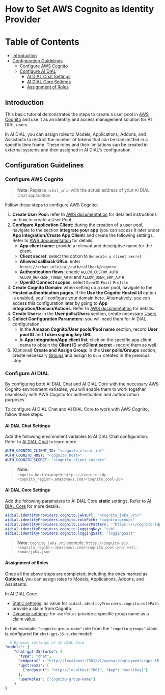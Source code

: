 
<!-- omit from toc -->
# How to Set AWS Cognito as Identity Provider

<div class="docusaurus-ignore">

<!-- omit from toc -->
# Table of Contents

- [Introduction](#introduction)
- [Configuration Guidelines](#configuration-guidelines)
  - [Configure AWS Cognito](#configure-aws-cognito)
  - [Configure AI DIAL](#configure-ai-dial)
    - [AI DIAL Chat Settings](#ai-dial-chat-settings)
    - [AI DIAL Core Settings](#ai-dial-core-settings)
    - [Assignment of Roles](#assignment-of-roles)
  
</div>

## Introduction

This basic tutorial demonstrates the steps to create a user pool in [AWS Cognito](https://docs.aws.amazon.com/cognito/latest/developerguide/cognito-user-identity-pools.html) and use it as an identity and access management solution for AI DIAL users.

In AI DIAL, you can assign roles to Models, Applications, Addons, and Assistants to restrict the number of tokens that can be transmitted in a specific time frame. These roles and their limitations can be created in external systems and then assigned in AI DIAL's configuration.

## Configuration Guidelines

### Configure AWS Cognito

> **Note:**
> Replace `<chat_url>` with the actual address of your AI DIAL Chat application.

Follow these steps to configure AWS Cognito:

1. **Create User Pool:** refer to [AWS documentation](https://docs.aws.amazon.com/cognito/latest/developerguide/tutorial-create-user-pool.html) for detailed instructions on how to create a User Pool.
1. **Configure Application Client:** during the creation of a user pool, navigate to the section **Integrate your app** (you can access it later under **App Integration/Create App Client**) and create the following settings. Refer to [AWS documentation](https://docs.aws.amazon.com/cognito/latest/developerguide/user-pool-settings-client-apps.html) for details.
    - **App client name**: provide a relevant and descriptive name for the client.
    - **Client secret**: select the option to `Generate a client secret`
    - **Allowed callback URLs**: enter `https://<chat_url>/api/auth/callback/cognito`
    - **Authentication flows**: enable `ALLOW_CUSTOM_AUTH` `ALLOW_REFRESH_TOKEN_AUTH` and `ALLOW_USER_SRP_AUTH`.
    - **OpenID Connect scopes**: select `OpenID` `Email` `Profile`
1. **Create Cognito Domain:** when setting up a user pool, navigate to the **Hosted authentication pages**. If the **Use the Cognito Hosted UI** option is enabled, you'll configure your domain here. Alternatively, you can access this configuration later by going to **App Integration/Domain/Actions**. Refer to [AWS documentation](https://docs.aws.amazon.com/cognito/latest/developerguide/cognito-userpools-server-contract-reference.html) for details.
1. **Create Users:** in the **User polls/Users** section, create necessary [Users](https://docs.aws.amazon.com/cognito/latest/developerguide/how-to-create-user-accounts.html#creating-a-new-user-using-the-console).
1.  **Collect Configuration Parameters:** you will need them for AI DIAL configuration.
    - In the **Amazon Cognito/User pools/Pool name** section, record **User pool ID** and **Token signing key URL**. 
    - In **App Integration/App client list**, click on the specific app client name to obtain the **Client ID** and**Client secret** - record them as well.
1. (Optional) **Create and Assign Group:** in the **User polls/Groups** section, create necessary [Groups](https://docs.aws.amazon.com/cognito/latest/developerguide/cognito-user-pools-user-groups.html#creating-a-new-group-using-the-console) and assign to `User` created in the previous step.


### Configure AI DIAL

By configuring both AI DIAL Chat and AI DIAL Core with the necessary AWS Cognito environment variables, you will enable them to work together seamlessly with AWS Cognito for authentication and authorization purposes.

To configure AI DIAL Chat and AI DIAL Core to work with AWS Cognito, follow these steps:

#### AI DIAL Chat Settings

Add the following environment variables to AI DIAL Chat configuration. Refer to [AI DIAL Chat](https://github.com/epam/ai-dial-chat/blob/development/apps/chat/README.md#environment-variables) to learn more.
 
  ```yaml
  AUTH_COGNITO_CLIENT_ID: "<cognito_client_id>"
  AUTH_COGNITO_HOST: "<cognito_host>"
  AUTH_COGNITO_SECRET: "<cognito_client_secret>"
  ```

> **Note:**    
> `cognito_host` example: `https://cognito-idp.<cognito_region>.amazonaws.com/<cognito_pool-id>`

#### AI DIAL Core Settings

Add the following parameters to AI DIAL Core **static** settings. Refer to [AI DIAL Core](https://github.com/epam/ai-dial-core?tab=readme-ov-file#static-settings) for more details.
   
  ```yaml
  aidial.identityProviders.cognito.jwksUrl: "<cognito_jwks_uri>"
  aidial.identityProviders.cognito.rolePath: "cognito:groups"
  aidial.identityProviders.cognito.issuerPattern: '^https:\/\/cognito-idp\.<cognito_region>\.amazonaws\.com.+$'
  aidial.identityProviders.cognito.loggingKey: "sub"
  aidial.identityProviders.cognito.loggingSalt: "loggingSalt"
  ```
   
> **Note:**
> `cognito_jwks_uri` example: `https://cognito-idp.<cognito_region>.amazonaws.com/<cognito_pool-id>/.well-known/jwks.json`

#### Assignment of Roles

Once all the above steps are completed, including the ones marked as **Optional**, you can assign roles to Models, Applications, Addons, and Assistants.

In AI DIAL Core:

* [Static settings](https://github.com/epam/ai-dial-core?tab=readme-ov-file#static-settings): as value for `aidial.identityProviders.cognito.rolePath` provide a claim from Cognito.
* [Dynamic settings](https://github.com/epam/ai-dial-core?tab=readme-ov-file#dynamic-settings): for `userRoles` provide a specific group name as a claim value. 

In this example, `"cognito-group-name"` role from the `"cognito:groups"` claim is configured for `chat-gpt-35-turbo` model:

  ```yaml
    # Dynamic settings of AI DIAL Core
  "models": {
      "chat-gpt-35-turbo": {
        "type": "chat",
        "endpoint" : "http://localhost:7001/v1/openai/deployments/gpt-35-turbo/chat/completions",
        "upstreams": [
          {"endpoint": "http://localhost:7001", "key": "modelKey1"}
        ],
        "userRoles": ["cognito-group-name"]
      }
  }
  ```
